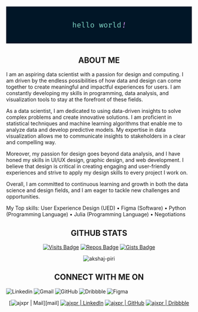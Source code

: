 [![](https://raw.githubusercontent.com/ajxpr/ajxpr/master/profile.png)](https://www.akshajpiri.dev)

<h2 align="center">ABOUT ME</h2>

I am an aspiring data scientist with a passion for design and computing. I am driven by the endless possibilities of how data and design can come together to create meaningful and impactful experiences for users. I am constantly developing my skills in programming, data analysis, and visualization tools to stay at the forefront of these fields.

As a data scientist, I am dedicated to using data-driven insights to solve complex problems and create innovative solutions. I am proficient in statistical techniques and machine learning algorithms that enable me to analyze data and develop predictive models. My expertise in data visualization allows me to communicate insights to stakeholders in a clear and compelling way.

Moreover, my passion for design goes beyond data analysis, and I have honed my skills in UI/UX design, graphic design, and web development. I believe that design is critical in creating engaging and user-friendly experiences and strive to apply my design skills to every project I work on.

Overall, I am committed to continuous learning and growth in both the data science and design fields, and I am eager to tackle new challenges and opportunities.

My Top skills: User Experience Design (UED) • Figma (Software) • Python (Programming Language) • Julia (Programming Language) • Negotiations

<h2 align="center">GITHUB STATS</h2>

<span align="center">
  
  [![Visits Badge](https://badges.strrl.dev/visits/ajxpr/ajxpr?style=for-the-badge&color=011627)](#)
  [![Repos Badge](https://badges.strrl.dev/repos/ajxpr?style=for-the-badge&color=011627)](https://github.com/ajxpr?tab=repositories)
  [![Gists Badge](https://badges.strrl.dev/gists/ajxpr?style=for-the-badge&color=011627)](https://gist.github.com/ajxpr)

</span>

<p align="center"><img src="https://github-readme-stats.vercel.app/api?username=ajxpr&show_icons=true&theme=nightowl" alt="akshaj-piri" /></p>

<h2 align="center">CONNECT WITH ME ON</h2>

[Gmail]: mailto:akshaj.piri@gmail.com
[Linkedin]: https://www.linkedin.com/in/ajxpr
[GitHub]: https://github.com/ajxpr
[Dribbble]: https://dribbble.com/ajxpr
[Figma]: https://www.figma.com/@ajxpr

![Linkedin](https://img.shields.io/badge/linkedin-%230077B5.svg?style=for-the-badge&logo=linkedin&logoColor=white)
![Gmail](https://img.shields.io/badge/Gmail-D14836?style=for-the-badge&logo=gmail&logoColor=white)
![GitHub](https://img.shields.io/badge/github-%23121011.svg?style=for-the-badge&logo=github&logoColor=white)
![Dribbble](https://img.shields.io/badge/Dribbble-EA4C89?style=for-the-badge&logo=dribbble&logoColor=white)
![Figma](https://img.shields.io/badge/figma-%23F24E1E.svg?style=for-the-badge&logo=figma&logoColor=white)

<span align="center">

[<img alt="ajxpr | Mail" width="30px" src="https://img.icons8.com/fluent/48/000000/mail.png" />][mail]
[<img alt="ajxpr | LinkedIn" width="30px" src="https://img.icons8.com/color/48/000000/linkedin.png" />][linkedin]
[<img alt="ajxpr | GitHub" width="30px" src="https://img.icons8.com/fluent/48/000000/github.png" />][github]
[<img alt="ajxpr | Dribbble" width="30px" src="https://img.icons8.com/fluent/48/000000/dribbble.png" />][dribbble]

</span>
